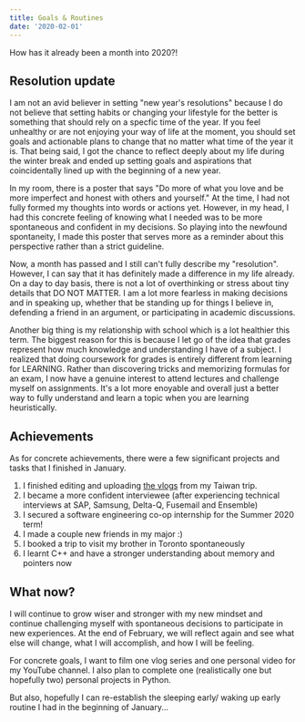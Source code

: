 ```yaml
---
title: Goals & Routines
date: '2020-02-01'
---
```


How has it already been a month into 2020?!

## Resolution update

I am not an avid believer in setting "new year's resolutions" because I do not believe that setting habits or changing your lifestyle for the better is something that should rely on a specfic time of the year. If you feel unhealthy or are not enjoying your way of life at the moment, you should set goals and actionable plans to change that no matter what time of the year it is. That being said, I got the chance to reflect deeply about my life during the winter break and ended up setting goals and aspirations that coincidentally lined up with the beginning of a new year.

In my room, there is a poster that says "Do more of what you love and be more imperfect and honest with others and yourself." At the time, I had not fully formed my thoughts into words or actions yet. However, in my head, I had this concrete feeling of knowing what I needed was to be more spontaneous and confident in my decisions. So playing into the newfound spontaneity, I made this poster that serves more as a reminder about this perspective rather than a strict guideline.

Now, a month has passed and I still can't fully describe my "resolution". However, I can say that it has definitely made a difference in my life already. On a day to day basis, there is not a lot of overthinking or stress about tiny details that DO NOT MATTER. I am a lot more fearless in making decisions and in speaking up, whether that be standing up for things I believe in, defending a friend in an argument, or participating in academic discussions.

Another big thing is my relationship with school which is a lot healthier this term. The biggest reason for this is because I let go of the idea that grades represent how much knowledge and understanding I have of a subject. I realized that doing coursework for grades is entirely different from learning for LEARNING. Rather than discovering tricks and memorizing formulas for an exam, I now have a genuine interest to attend lectures and challenge myself on assignments. It's a lot more enoyable and overall just a better way to fully understand and learn a topic when you are learning heuristically.

## Achievements

As for concrete achievements, there were a few significant projects and tasks that I finished in January.

1. I finished editing and uploading [the vlogs](https://www.youtube.com/playlist?list=PLJ0YdHDWAKOnCefIQ6JWXc7qfnuXV89o2) from my Taiwan trip.
2. I became a more confident interviewee (after experiencing technical interviews at SAP, Samsung, Delta-Q, Fusemail and Ensemble)
3. I secured a software engineering co-op internship for the Summer 2020 term!
4. I made a couple new friends in my major :)
5. I booked a trip to visit my brother in Toronto spontaneously
6. I learnt C++ and have a stronger understanding about memory and pointers now

## What now?

I will continue to grow wiser and stronger with my new mindset and continue challenging myself with spontaneous decisions to participate in new experiences. At the end of February, we will reflect again and see what else will change, what I will accomplish, and how I will be feeling.

For concrete goals, I want to film one vlog series and one personal video for my YouTube channel. I also plan to complete one (realistically one but hopefully two) personal projects in Python.

But also, hopefully I can re-establish the sleeping early/ waking up early routine I had in the beginning of January...
